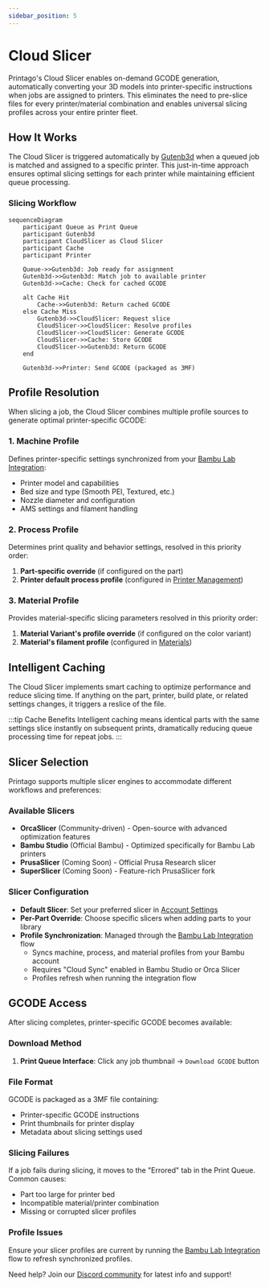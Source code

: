 ```yaml
---
sidebar_position: 5
---
```


# Cloud Slicer

Printago's Cloud Slicer enables on-demand GCODE generation, automatically converting your 3D models into printer-specific instructions when jobs are assigned to printers. This eliminates the need to pre-slice files for every printer/material combination and enables universal slicing profiles across your entire printer fleet.

## How It Works

The Cloud Slicer is triggered automatically by [Gutenb3d](../print-queue-management.md) when a queued job is matched and assigned to a specific printer. This just-in-time approach ensures optimal slicing settings for each printer while maintaining efficient queue processing.

### Slicing Workflow

```mermaid
sequenceDiagram
    participant Queue as Print Queue
    participant Gutenb3d
    participant CloudSlicer as Cloud Slicer
    participant Cache
    participant Printer

    Queue->>Gutenb3d: Job ready for assignment
    Gutenb3d->>Gutenb3d: Match job to available printer
    Gutenb3d->>Cache: Check for cached GCODE
    
    alt Cache Hit
        Cache->>Gutenb3d: Return cached GCODE
    else Cache Miss
        Gutenb3d->>CloudSlicer: Request slice
        CloudSlicer->>CloudSlicer: Resolve profiles
        CloudSlicer->>CloudSlicer: Generate GCODE
        CloudSlicer->>Cache: Store GCODE
        CloudSlicer->>Gutenb3d: Return GCODE
    end
    
    Gutenb3d->>Printer: Send GCODE (packaged as 3MF)
```

## Profile Resolution

When slicing a job, the Cloud Slicer combines multiple profile sources to generate optimal printer-specific GCODE:

### 1. Machine Profile
Defines printer-specific settings synchronized from your [Bambu Lab Integration](./printer-setup/bambu-lab-integration.md):
- Printer model and capabilities
- Bed size and type (Smooth PEI, Textured, etc.)
- Nozzle diameter and configuration
- AMS settings and filament handling

### 2. Process Profile
Determines print quality and behavior settings, resolved in this priority order:
1. **Part-specific override** (if configured on the part)
2. **Printer default process profile** (configured in [Printer Management](./printer-management/printer-management.md))

### 3. Material Profile
Provides material-specific slicing parameters resolved in this priority order:
1. **Material Variant's profile override** (if configured on the color variant)
2. **Material's filament profile** (configured in [Materials](/docs/printing/materials.md))
## Intelligent Caching

The Cloud Slicer implements smart caching to optimize performance and reduce slicing time. If anything on the part, printer, build plate, or related settings changes, it triggers a reslice of the file.

:::tip Cache Benefits
Intelligent caching means identical parts with the same settings slice instantly on subsequent prints, dramatically reducing queue processing time for repeat jobs.
:::

## Slicer Selection

Printago supports multiple slicer engines to accommodate different workflows and preferences:

### Available Slicers
- **OrcaSlicer** (Community-driven) - Open-source with advanced optimization features
- **Bambu Studio** (Official Bambu) - Optimized specifically for Bambu Lab printers
- **PrusaSlicer** (Coming Soon) - Official Prusa Research slicer
- **SuperSlicer** (Coming Soon) - Feature-rich PrusaSlicer fork

### Slicer Configuration
- **Default Slicer**: Set your preferred slicer in [Account Settings](../settings/account-settings.md)
- **Per-Part Override**: Choose specific slicers when adding parts to your library
- **Profile Synchronization**: Managed through the [Bambu Lab Integration](./printer-setup/bambu-lab-integration.md) flow
  - Syncs machine, process, and material profiles from your Bambu account
  - Requires "Cloud Sync" enabled in Bambu Studio or Orca Slicer
  - Profiles refresh when running the integration flow

## GCODE Access

After slicing completes, printer-specific GCODE becomes available:

### Download Method
1. **Print Queue Interface**: Click any job thumbnail → `Download GCODE` button

### File Format
GCODE is packaged as a 3MF file containing:
- Printer-specific GCODE instructions
- Print thumbnails for printer display
- Metadata about slicing settings used

### Slicing Failures
If a job fails during slicing, it moves to the "Errored" tab in the Print Queue. Common causes:
- Part too large for printer bed
- Incompatible material/printer combination
- Missing or corrupted slicer profiles

### Profile Issues
Ensure your slicer profiles are current by running the [Bambu Lab Integration](./printer-setup/bambu-lab-integration.md) flow to refresh synchronized profiles.

Need help? Join our [Discord community](https://discord.gg/RCFA2u99De) for latest info and support!